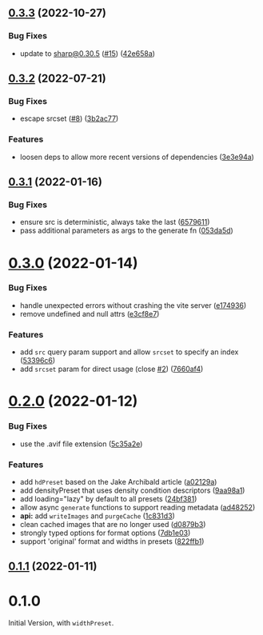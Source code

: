 ## [0.3.3](https://github.com/ElMassimo/vite-plugin-image-presets/compare/v0.3.2...v0.3.3) (2022-10-27)


### Bug Fixes

* update to sharp@0.30.5 ([#15](https://github.com/ElMassimo/vite-plugin-image-presets/issues/15)) ([42e658a](https://github.com/ElMassimo/vite-plugin-image-presets/commit/42e658a6b7e4c96e3dc5ddf8e1dea712cda83f60))



## [0.3.2](https://github.com/ElMassimo/vite-plugin-image-presets/compare/v0.3.1...v0.3.2) (2022-07-21)


### Bug Fixes

* escape srcset ([#8](https://github.com/ElMassimo/vite-plugin-image-presets/issues/8)) ([3b2ac77](https://github.com/ElMassimo/vite-plugin-image-presets/commit/3b2ac773ba4a23ced47d7d07757b932b9bdb738f))


### Features

* loosen deps to allow more recent versions of dependencies ([3e3e94a](https://github.com/ElMassimo/vite-plugin-image-presets/commit/3e3e94a58c9b1b06c2ba14806f028d12f518269f))



## [0.3.1](https://github.com/ElMassimo/vite-plugin-image-presets/compare/v0.3.0...v0.3.1) (2022-01-16)


### Bug Fixes

* ensure src is deterministic, always take the last ([6579611](https://github.com/ElMassimo/vite-plugin-image-presets/commit/65796117cd67f82241f7741343f8d21894fcb29b))
* pass additional parameters as args to the generate fn ([053da5d](https://github.com/ElMassimo/vite-plugin-image-presets/commit/053da5dffbbaaf585adda954140a8466f9b23638))



# [0.3.0](https://github.com/ElMassimo/vite-plugin-image-presets/compare/v0.2.0...v0.3.0) (2022-01-14)


### Bug Fixes

* handle unexpected errors without crashing the vite server ([e174936](https://github.com/ElMassimo/vite-plugin-image-presets/commit/e1749363dbb4b5a984e48815f35ee5043f582f30))
* remove undefined and null attrs ([e3cf8e7](https://github.com/ElMassimo/vite-plugin-image-presets/commit/e3cf8e71fbd431e84e6dc008f8e6bb8ca293b888))


### Features

* add `src` query param support and allow `srcset` to specify an index ([53396c6](https://github.com/ElMassimo/vite-plugin-image-presets/commit/53396c611dccdfe94e686da7b35c229fbec15022))
* add `srcset` param for direct usage (close [#2](https://github.com/ElMassimo/vite-plugin-image-presets/issues/2)) ([7660af4](https://github.com/ElMassimo/vite-plugin-image-presets/commit/7660af402596e96b0679996b8831c7087a1a4106))



# [0.2.0](https://github.com/ElMassimo/vite-plugin-image-presets/compare/v0.1.1...v0.2.0) (2022-01-12)


### Bug Fixes

* use the .avif file extension ([5c35a2e](https://github.com/ElMassimo/vite-plugin-image-presets/commit/5c35a2ec219f3f80efa2c542a89434f37a81fc43))


### Features

* add `hdPreset` based on the Jake Archibald article ([a02129a](https://github.com/ElMassimo/vite-plugin-image-presets/commit/a02129a0ac9de6a674b7d9258ae3593d1e1ac7f5))
* add densityPreset that uses density condition descriptors ([9aa98a1](https://github.com/ElMassimo/vite-plugin-image-presets/commit/9aa98a17a66cc67153092ea739725c5cfcf80525))
* add loading="lazy" by default to all presets ([24bf381](https://github.com/ElMassimo/vite-plugin-image-presets/commit/24bf3817907bd7753880038b5b06ed4bbd4413eb))
* allow async `generate` functions to support reading metadata ([ad48252](https://github.com/ElMassimo/vite-plugin-image-presets/commit/ad482526e777c290d3c3a36b765a7fb95a02d68c))
* **api:** add `writeImages` and `purgeCache` ([1c831d3](https://github.com/ElMassimo/vite-plugin-image-presets/commit/1c831d366a297dbbb411215e4036918cda161f57))
* clean cached images that are no longer used ([d0879b3](https://github.com/ElMassimo/vite-plugin-image-presets/commit/d0879b300f7f8daab561d1cf6edf2262a0816862))
* strongly typed options for format options ([7db1e03](https://github.com/ElMassimo/vite-plugin-image-presets/commit/7db1e03703dd20cf45583718ff80e5f84e7842a5))
* support 'original' format and widths in presets ([822ffb1](https://github.com/ElMassimo/vite-plugin-image-presets/commit/822ffb1a8ae30b8a9f072c21119e6d6c3d807bdf))



## [0.1.1](https://github.com/ElMassimo/vite-plugin-image-presets/compare/v0.1.0...v0.1.1) (2022-01-11)



# 0.1.0

Initial Version, with `widthPreset`.
